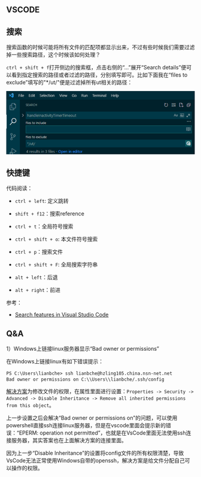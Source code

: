 ## VSCODE


## 搜索

搜索函数的时候可能将所有文件的匹配项都显示出来，不过有些时候我们需要过滤掉一些搜索路径，这个时候该如何处理？

`ctrl + shift + f`打开侧边的搜索框，点击右侧的“...”展开“Search details”便可以看到指定搜索的路径或者过滤的路径，分别填写即可。比如下面我在“files to exclude”填写的"*/ut/"便是过滤掉所有ut相关的路径：

![](./serach_details.png)


## 快捷键

代码阅读：

- `ctrl + left`: 定义跳转
- `shift + f12`：搜索reference
- `ctrl + t`：全局符号搜索
- `ctrl + shift + o`: 本文件符号搜索
- `ctrl + p`：搜索文件
- `ctrl + shift + F`: 全局搜索字符串


- `alt + left`：后退
- `alt + right`：前进

参考：

- [Search features in Visual Studio Code](https://dev.to/codevault/search-features-in-visual-studio-code-2a0c)

## Q&A

1）Windows上链接linux服务器显示“Bad owner or permissions”

在Windows上链接linux有如下错误提示：

```
PS C:\Users\lianbche> ssh lianbche@hzling105.china.nsn-net.net
Bad owner or permissions on C:\\Users\\lianbche/.ssh/config
```

[解决方案](https://github.com/cmderdev/cmder/issues/1763)为修改文件的权限，在属性里面进行设置：`Properties -> Security -> Advanced -> Disable Inheritance -> Remove all inherited permissions from this object`。

上一步设置之后会解决“Bad owner or permissions on”的问题，可以使用powershell直接ssh连接linux服务器，但是在vscode里面会提示新的错误：“EPERM: operation not permitted”，也就是在VsCode里面无法使用ssh连接服务器，其实答案也在上面解决方案的连接里面。

因为上一步“Disable Inheritance”的设置将config文件的所有权限清楚，导致VsCode无法正常使用Windows自带的openssh，解决方案是给文件分配自己可以操作的权限。
